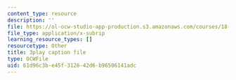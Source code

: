 ```yaml
---
content_type: resource
description: ''
file: https://ol-ocw-studio-app-production.s3.amazonaws.com/courses/18-02-multivariable-calculus-fall-2007/61d96c3be45f312642d6b96506141adc_U1EcnfTKXJ0.srt
file_type: application/x-subrip
learning_resource_types: []
resourcetype: Other
title: 3play caption file
type: OCWFile
uid: 61d96c3b-e45f-3126-42d6-b96506141adc
---
```

